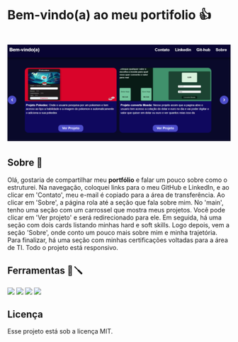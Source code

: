 <h1>Bem-vindo(a) ao meu portifolio 👍</h1>

<h1>
<img src="./imagem-portifólio.png"></img>
</h1>

## Sobre 📕

Olá, gostaria de compartilhar meu **portfólio** e falar um pouco sobre como o estruturei. Na navegação, coloquei links para o meu GitHub e LinkedIn, e ao clicar em 'Contato', meu e-mail é copiado para a área de transferência. Ao clicar em 'Sobre', a página rola até a seção que fala sobre mim.
No 'main', tenho uma seção com um carrossel que mostra meus projetos. Você pode clicar em 'Ver projeto' e será redirecionado para ele. Em seguida, há uma seção com dois cards listando minhas hard e soft skills. Logo depois, vem a seção 'Sobre', onde conto um pouco mais sobre mim e minha trajetória. Para finalizar, há uma seção com minhas certificações voltadas para a área de TI. Todo o projeto está responsivo.

## Ferramentas 🔧🪛

<img src="https://img.shields.io/badge/HTML-239120?style=for-the-badge&logo=html5&logoColor=white"></img>
<img src="https://img.shields.io/badge/CSS3-1572B6?style=for-the-badge&logo=css3&logoColor=white"></img>
<img src="https://img.shields.io/badge/JavaScript-F7DF1E?style=for-the-badge&logo=javascript&logoColor=black"></img>
<img src="https://img.shields.io/badge/GitHub-100000?style=for-the-badge&logo=github&logoColor=white"></img>

## Licença

Esse projeto está sob a licença MIT.
